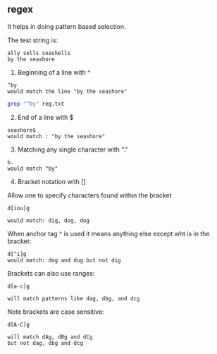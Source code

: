 ## regex

It helps in doing pattern based selection.

The test string is:

```
ally sells seashells
by the seashore
```

1. Beginning of a line with ^

```
^by
would match the line "by the seashore"
```

```bash
grep "^by" reg.txt
```

2. End of a line with $

```
seashore$
would match : "by the seashore"
```
3. Matching any single character with "."

```
b.
would match "by"
```
4. Bracket notation with []

Allow one to specify characters found within the bracket

```
d[iou]g

would match: dig, dog, dug
```

When anchor tag ^ is used it means anything else except wht is in the bracket:

```
d[^i]g
would match: dog and dug but not dig
```
Brackets can also use ranges:

```
d[a-c]g

will match patterns like dag, dbg, and dcg
```

Note brackets are case sensitive:

```
d[A-C]g

will match dAg, dBg and dCg
but not dag, dbg and dcg
```
